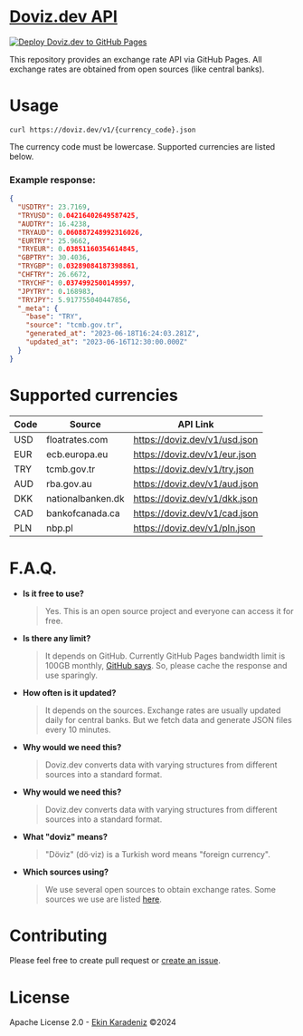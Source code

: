 # [Doviz.dev API](https://github.com/iamdual/doviz.dev)

[![Deploy Doviz.dev to GitHub Pages](https://github.com/iamdual/doviz.dev/actions/workflows/doviz.dev.yml/badge.svg)](https://github.com/iamdual/doviz.dev/actions/workflows/doviz.dev.yml)

This repository provides an exchange rate API via GitHub Pages. All exchange rates are obtained from open sources (like central banks).

# Usage

```
curl https://doviz.dev/v1/{currency_code}.json
```

The currency code must be lowercase. Supported currencies are listed below.

### Example response:

```json
{
  "USDTRY": 23.7169,
  "TRYUSD": 0.04216402649587425,
  "AUDTRY": 16.4238,
  "TRYAUD": 0.060887248992316026,
  "EURTRY": 25.9662,
  "TRYEUR": 0.03851160354614845,
  "GBPTRY": 30.4036,
  "TRYGBP": 0.03289084187398861,
  "CHFTRY": 26.6672,
  "TRYCHF": 0.0374992500149997,
  "JPYTRY": 0.168983,
  "TRYJPY": 5.917755040447856,
  "_meta": {
    "base": "TRY",
    "source": "tcmb.gov.tr",
    "generated_at": "2023-06-18T16:24:03.281Z",
    "updated_at": "2023-06-16T12:30:00.000Z"
  }
}
```

# Supported currencies

| Code | Source            | API Link                      |
| ---- | ----------------- | ----------------------------- |
| USD  | floatrates.com    | https://doviz.dev/v1/usd.json |
| EUR  | ecb.europa.eu     | https://doviz.dev/v1/eur.json |
| TRY  | tcmb.gov.tr       | https://doviz.dev/v1/try.json |
| AUD  | rba.gov.au        | https://doviz.dev/v1/aud.json |
| DKK  | nationalbanken.dk | https://doviz.dev/v1/dkk.json |
| CAD  | bankofcanada.ca   | https://doviz.dev/v1/cad.json |
| PLN  | nbp.pl            | https://doviz.dev/v1/pln.json |

# F.A.Q.

- **Is it free to use?**

  > Yes. This is an open source project and everyone can access it for free.

- **Is there any limit?**

  > It depends on GitHub. Currently GitHub Pages bandwidth limit is 100GB monthly, [GitHub says](https://docs.github.com/en/pages/getting-started-with-github-pages/about-github-pages). So, please cache the response and use sparingly.

- **How often is it updated?**

  > It depends on the sources. Exchange rates are usually updated daily for central banks. But we fetch data and generate JSON files every 10 minutes.

- **Why would we need this?**

  > Doviz.dev converts data with varying structures from different sources into a standard format.

- **Why would we need this?**

  > Doviz.dev converts data with varying structures from different sources into a standard format.

- **What "doviz" means?**

  > "Döviz" (dö·viz) is a Turkish word means "foreign currency".

- **Which sources using?**
  > We use several open sources to obtain exchange rates. Some sources we use are listed [here](https://github.com/iamdual/doviz.dev/blob/master/SOURCES.md).

# Contributing

Please feel free to create pull request or [create an issue](https://github.com/iamdual/doviz.dev/issues).

# License

Apache License 2.0 - [Ekin Karadeniz](https://github.com/iamdual) ©2024
